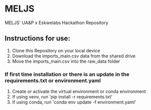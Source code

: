 # MELJS
MELJS' UA&amp;P x Eskwelabs Hackathon Repository

## Instructions for use:
1. Clone this Repository on your local device
2. Download the imports_main.csv data from the shared drive
3. Move the imports_main.csv into the raw_data folder

### If first time installation or there is an update in the requirements.txt or environment.yaml
1. Create or activate the virtual environment or conda environment
2. If using venv, run 'pip install -r requirements.txt'
3. If using conda, run 'conda env update -f environment.yaml'
